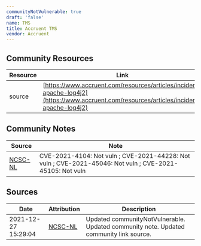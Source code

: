 ```yaml
---
communityNotVulnerable: true
draft: 'false'
name: TMS
title: Accruent TMS
vendor: Accruent
---
```



## Community Resources
| Resource | Link |
| --- | --- |
| source | [https://www.accruent.com/resources/articles/incident-apache-log4j2](https://www.accruent.com/resources/articles/incident-apache-log4j2) |

## Community Notes
| Source | Note |
| --- | --- |
| [NCSC-NL](https://github.com/NCSC-NL/log4shell/blob/main/software/README.md) | CVE-2021-4104: Not vuln ; CVE-2021-44228: Not vuln ; CVE-2021-45046: Not vuln ; CVE-2021-45105: Not vuln </ul> |

## Sources
| Date | Attribution | Description |
| --- | --- | --- |
| 2021-12-27 15:29:04 | [NCSC-NL](https://github.com/NCSC-NL/log4shell/blob/main/software/README.md) | Updated communityNotVulnerable. Updated community note. Updated community link source.  |

